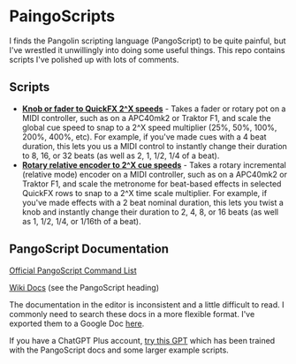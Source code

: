 # PaingoScripts

I finds the Pangolin scripting language (PangoScript) to be quite painful, but I've wrestled it unwillingly into doing some useful things. This repo contains scripts I've polished up with lots of comments.

## Scripts

* **[Knob or fader to QuickFX 2^X speeds](scripts/Knob%20or%20fader%20to%20QuickFX%202%5EX%20speeds.BeyondCode)** - Takes a fader or rotary pot on a MIDI controller, such as on a APC40mk2 or Traktor F1, and scale the global cue speed to snap to a 2^X speed multiplier (25%, 50%, 100%, 200%, 400%, etc). For example, if you've made cues with a 4 beat duration, this lets you us a MIDI control to instantly change their duration to 8, 16, or 32 beats (as well as 2, 1, 1/2, 1/4 of a beat).
* **[Rotary relative encoder to 2^X cue speeds](scripts/Rotary%20relative%20encoder%20to%202%5EX%20cue%20speeds.BeyondCode)** - Takes a rotary incremental (relative mode) encoder on a MIDI controller, such as on a APC40mk2 or Traktor F1, and scale the metronome for beat-based effects in selected QuickFX rows to snap to a 2^X time scale multiplier. For example, if you've made effects with a 2 beat nominal duration, this lets you twist a knob and instantly change their duration to 2, 4, 8, or 16 beats (as well as 1, 1/2, 1/4, or 1/16th of a beat).

## PangoScript Documentation

[Official PangoScript Command List](https://wiki.pangolin.com/doku.php?id=beyond:pangoscript_commands)

[Wiki Docs](https://wiki.pangolin.com/doku.php?id=beyond:pangoscript_commands) (see the PangoScript heading)

The documentation in the editor is inconsistent and a little difficult to read. I commonly need to search these docs in a more flexible format. I've exported them to a Google Doc [here](https://docs.google.com/document/d/1z5e5lyS2LXS5ih7t-NOKsidoieMEVjgoa71GHQ82yeY/edit).

If you have a ChatGPT Plus account, [try this GPT](https://chat.openai.com/g/g-UmZr51iip-paingoscript-helper) which has been trained with the PangoScript docs and some larger example scripts.
